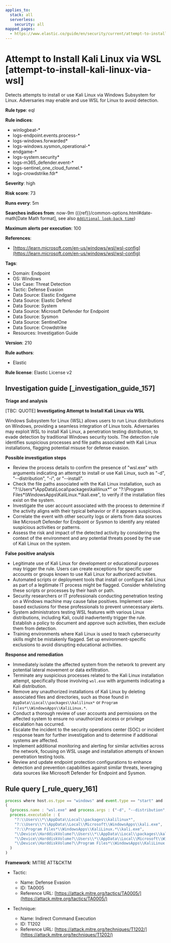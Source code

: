 ```yaml
---
applies_to:
  stack: all
  serverless:
    security: all
mapped_pages:
  - https://www.elastic.co/guide/en/security/current/attempt-to-install-kali-linux-via-wsl.html
---
```


# Attempt to Install Kali Linux via WSL [attempt-to-install-kali-linux-via-wsl]

Detects attempts to install or use Kali Linux via Windows Subsystem for Linux. Adversaries may enable and use WSL for Linux to avoid detection.

**Rule type**: eql

**Rule indices**:

* winlogbeat-*
* logs-endpoint.events.process-*
* logs-windows.forwarded*
* logs-windows.sysmon_operational-*
* endgame-*
* logs-system.security*
* logs-m365_defender.event-*
* logs-sentinel_one_cloud_funnel.*
* logs-crowdstrike.fdr*

**Severity**: high

**Risk score**: 73

**Runs every**: 5m

**Searches indices from**: now-9m ({{ref}}/common-options.html#date-math[Date Math format], see also [`Additional look-back time`](docs-content://solutions/security/detect-and-alert/create-detection-rule.md#rule-schedule))

**Maximum alerts per execution**: 100

**References**:

* [https://learn.microsoft.com/en-us/windows/wsl/wsl-config](https://learn.microsoft.com/en-us/windows/wsl/wsl-config)

**Tags**:

* Domain: Endpoint
* OS: Windows
* Use Case: Threat Detection
* Tactic: Defense Evasion
* Data Source: Elastic Endgame
* Data Source: Elastic Defend
* Data Source: System
* Data Source: Microsoft Defender for Endpoint
* Data Source: Sysmon
* Data Source: SentinelOne
* Data Source: Crowdstrike
* Resources: Investigation Guide

**Version**: 210

**Rule authors**:

* Elastic

**Rule license**: Elastic License v2

## Investigation guide [_investigation_guide_157]

**Triage and analysis**

[TBC: QUOTE]
**Investigating Attempt to Install Kali Linux via WSL**

Windows Subsystem for Linux (WSL) allows users to run Linux distributions on Windows, providing a seamless integration of Linux tools. Adversaries may exploit WSL to install Kali Linux, a penetration testing distribution, to evade detection by traditional Windows security tools. The detection rule identifies suspicious processes and file paths associated with Kali Linux installations, flagging potential misuse for defense evasion.

**Possible investigation steps**

* Review the process details to confirm the presence of "wsl.exe" with arguments indicating an attempt to install or use Kali Linux, such as "-d", "--distribution", "-i", or "--install".
* Check the file paths associated with the Kali Linux installation, such as "?:\Users*\AppData\Local\packages\kalilinux*" or "?:\Program Files*\WindowsApps\KaliLinux.*\kali.exe", to verify if the installation files exist on the system.
* Investigate the user account associated with the process to determine if the activity aligns with their typical behavior or if it appears suspicious.
* Correlate the event with other security logs or alerts from data sources like Microsoft Defender for Endpoint or Sysmon to identify any related suspicious activities or patterns.
* Assess the risk and impact of the detected activity by considering the context of the environment and any potential threats posed by the use of Kali Linux on the system.

**False positive analysis**

* Legitimate use of Kali Linux for development or educational purposes may trigger the rule. Users can create exceptions for specific user accounts or groups known to use Kali Linux for authorized activities.
* Automated scripts or deployment tools that install or configure Kali Linux as part of a legitimate IT process might be flagged. Consider whitelisting these scripts or processes by their hash or path.
* Security researchers or IT professionals conducting penetration testing on a Windows machine may cause false positives. Implement user-based exclusions for these professionals to prevent unnecessary alerts.
* System administrators testing WSL features with various Linux distributions, including Kali, could inadvertently trigger the rule. Establish a policy to document and approve such activities, then exclude them from detection.
* Training environments where Kali Linux is used to teach cybersecurity skills might be mistakenly flagged. Set up environment-specific exclusions to avoid disrupting educational activities.

**Response and remediation**

* Immediately isolate the affected system from the network to prevent any potential lateral movement or data exfiltration.
* Terminate any suspicious processes related to the Kali Linux installation attempt, specifically those involving `wsl.exe` with arguments indicating a Kali distribution.
* Remove any unauthorized installations of Kali Linux by deleting associated files and directories, such as those found in `AppData\\Local\\packages\\kalilinux*` or `Program Files*\\WindowsApps\\KaliLinux.*`.
* Conduct a thorough review of user accounts and permissions on the affected system to ensure no unauthorized access or privilege escalation has occurred.
* Escalate the incident to the security operations center (SOC) or incident response team for further investigation and to determine if additional systems are affected.
* Implement additional monitoring and alerting for similar activities across the network, focusing on WSL usage and installation attempts of known penetration testing tools.
* Review and update endpoint protection configurations to enhance detection and prevention capabilities against similar threats, leveraging data sources like Microsoft Defender for Endpoint and Sysmon.


## Rule query [_rule_query_161]

```js
process where host.os.type == "windows" and event.type == "start" and
(
  (process.name : "wsl.exe" and process.args : ("-d", "--distribution", "-i", "--install") and process.args : "kali*") or
  process.executable : (
    "?:\\Users\\*\\AppData\\Local\\packages\\kalilinux*",
    "?:\\Users\\*\\AppData\\Local\\Microsoft\\WindowsApps\\kali.exe",
    "?:\\Program Files*\\WindowsApps\\KaliLinux.*\\kali.exe",
    "\\Device\\HarddiskVolume?\\Users\\*\\AppData\\Local\\packages\\kalilinux*",
    "\\Device\\HarddiskVolume?\\Users\\*\\AppData\\Local\\Microsoft\\WindowsApps\\kali.exe",
    "\\Device\\HarddiskVolume?\\Program Files*\\WindowsApps\\KaliLinux.*\\kali.exe"
  )
)
```

**Framework**: MITRE ATT&CKTM

* Tactic:

    * Name: Defense Evasion
    * ID: TA0005
    * Reference URL: [https://attack.mitre.org/tactics/TA0005/](https://attack.mitre.org/tactics/TA0005/)

* Technique:

    * Name: Indirect Command Execution
    * ID: T1202
    * Reference URL: [https://attack.mitre.org/techniques/T1202/](https://attack.mitre.org/techniques/T1202/)



